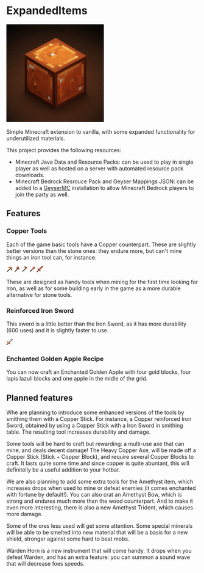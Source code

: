 ExpandedItems
=============

![expanded_items.png](expanded_items.png)

Simple Minecraft extension to vanilla, with some expanded
functionality for underutilized materials.

This project provides the following resources:
* Minecraft Java Data and Resource Packs: can be used to play
  in single player as well as hosted on a server with automated
  resource pack downloads.
* Minecraft Bedrock Resrouce Pack and Geyser Mappings JSON: can be added
  to a [GeyserMC](https://geysermc.org/) installation to allow
  Minecraft Bedrock players to join the party as well.

## Features

### Copper Tools

Each of the game basic tools have a Copper counterpart.
These are slightly better versions than the stone ones:
they endure more, but can't mine things an iron tool can,
for instance.

![coper_pickaxe.png](src/java/RP/assets/copper_items/textures/item/copper_pickaxe.png)
![coper_axe.png](src/java/RP/assets/copper_items/textures/item/copper_axe.png)
![coper_hoe.png](src/java/RP/assets/copper_items/textures/item/copper_hoe.png)
![coper_shovel.png](src/java/RP/assets/copper_items/textures/item/copper_shovel.png)
![coper_sword.png](src/java/RP/assets/copper_items/textures/item/copper_sword.png)

These are designed as handy tools when mining for the first time looking for Iron,
as well as for some building early in the game as a more durable alternative for
stone tools.

### Reinforced Iron Sword

This sword is a little better than the Iron Sword, as it has more
durability (600 uses) and it is slightly faster to use.

![coper_sword.png](src/java/RP/assets/copper_items/textures/item/reinforced_iron_sword.png)

### Enchanted Golden Apple Recipe

You can now craft an Enchanted Golden Apple with four gold blocks, four
lapis lazuli blocks and one apple in the midle of the grid.

## Planned features

Whe are planning to introduce some enhanced versions of the tools by
smithing them with a Copper Stick.
For instance, a Copper reinforced Iron Sword, obtained by using a 
Copper Stick with a Iron Sword in smithing table.
The resulting tool increases durability and damage.

Some tools will be hard to craft but rewarding: a multi-use axe that can mine,
and deals decent damage! The Heavy Copper Axe, will be made off a Copper Stick
(Stick + Copper Block), and require several Copper Blocks to craft. It lasts
quite some time and since copper is quite abuntant, this will definitelly be
a useful addition to your hotbar.

We are also planning to add some extra tools for the Amethyst item, which increases
drops when used to mine or defeat enemies (it comes enchanted with fortune by default!).
You can also crat an Amethyst Bow, which is strong and endures much more than the wood
counterpart. And to make it even more interesting, there is also a new Amethyst
Trident, which causes more damage.

Some of the ores less used will get some attention. Some special minerals
will be able to be smelted into new material that will be a basis for a new shield,
stronger against some hard to beat mobs.

Warden Horn is a new instrument that will come handy. It drops when you defeat Warden,
and has an extra feature: you can summon a sound wave that will decrease foes speeds.
